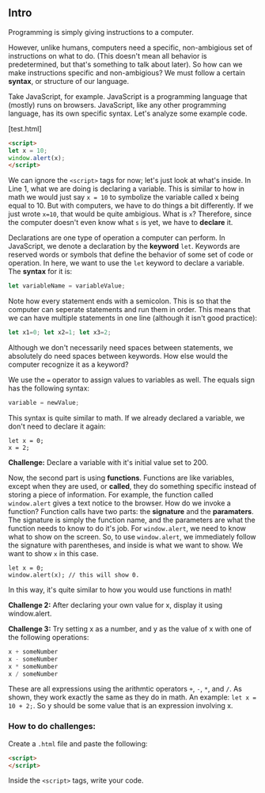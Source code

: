 ## Intro

Programming is simply giving instructions to a computer.

However, unlike humans, computers need a specific, non-ambigious set of instructions on what to do. (This doesn't mean all behavior is predetermined, but that's something to talk about later).
So how can we make instructions specific and non-ambigious? We must follow a certain **syntax**, or structure of our language.

Take JavaScript, for example. JavaScript is a programming language that (mostly) runs on browsers. JavaScript, like any other programming language, has its own specific
syntax. Let's analyze some example code.

[test.html]
```html
<script>
let x = 10;
window.alert(x);
</script>
```
We can ignore the `<script>` tags for now; let's just look at what's inside.
In Line 1, what we are doing is declaring a variable. This is similar to how in math we would just say `x = 10` to symbolize the variable called x being equal to 10.
But with computers, we have to do things a bit differently. If we just wrote `x=10`, that would be quite ambigious. What is `x`? Therefore, since the computer doesn't
even know what `s` is yet, we have to **declare** it.

Declarations are one type of operation a computer can perform. In JavaScript, we denote a declaration by the **keyword** `let`. Keywords are reserved words or symbols that define the
behavior of some set of code or operation. In here, we want to use the `let` keyword to declare a variable. The **syntax** for it is:
```javascript
let variableName = variableValue;
```
Note how every statement ends with a semicolon. This is so that the computer can seperate statements and run them in order.
This means that we can have multiple statements in one line (although it isn't good practice):
```javascript
let x1=0; let x2=1; let x3=2;
```
Although we don't necessarily need spaces between statements, we absolutely do need spaces between keywords. How else would the computer recognize it as a keyword?

We use the `=` operator to assign values to variables as well. The equals sign has the following syntax:
```javascript
variable = newValue;
```
This syntax is quite similar to math.
If we already declared a variable, we don't need to declare it again:
```
let x = 0;
x = 2;
```

**Challenge:** Declare a variable with it's initial value set to 200.

Now, the second part is using **functions**. Functions are like variables, except when they are used, or **called**, they do something specific instead of storing a piece of information.
For example, the function called `window.alert` gives a text notice to the browser. 
How do we invoke a function?
Function calls have two parts: the **signature** and the **paramaters**. The signature is simply the function name, and the parameters are what the function needs to know to do it's job.
For `window.alert`, we need to know what to show on the screen. So, to use `window.alert`, we immediately follow the signature with parentheses, and inside is what we want to show. We want to show `x` in this case.
```
let x = 0;
window.alert(x); // this will show 0.
```
In this way, it's quite similar to how you would use functions in math!

**Challenge 2:** After declaring your own value for x, display it using window.alert.

**Challenge 3:** Try setting x as a number, and y as the value of x with one of the following operations:
```javascript
x + someNumber
x - someNumber
x * someNumber
x / someNumber
```
These are all expressions using the arithmtic operators `+`, `-`, `*`, and `/`. As shown, they work exactly the same as they do in math.
An example:
`let x = 10 + 2;`.
So y should be some value that is an expression involving x.

### How to do challenges:
Create a `.html` file and paste the following:
```html
<script>
</script>
```
Inside the `<script>` tags, write your code.
